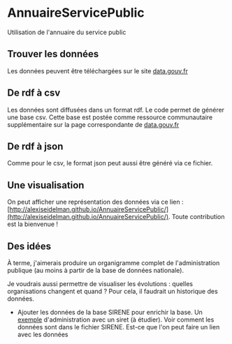 # AnnuaireServicePublic
Utilisation de l'annuaire du service public 

## Trouver les données
Les données peuvent être téléchargées sur le site [data.gouv.fr](https://www.data.gouv.fr/fr/datasets/service-public-fr-annuaire-de-ladministration-base-de-donnees-nationales/)

## De rdf à csv
Les données sont diffusées dans un format rdf. Le code permet de générer une base csv. Cette base est postée comme ressource communautaire supplémentaire sur la page correspondante de [data.gouv.fr](https://www.data.gouv.fr/fr/datasets/service-public-fr-annuaire-de-ladministration-base-de-donnees-nationales/)

## De rdf à json
Comme pour le csv, le format json peut aussi être généré via ce fichier.

## Une visualisation
On peut afficher une représentation des données via ce lien : [http://alexiseidelman.github.io/AnnuaireServicePublic/](http://alexiseidelman.github.io/AnnuaireServicePublic/). 
Toute contribution est la bienvenue !

## Des idées
À terme, j'aimerais produire un organigramme complet de l'administration publique (au moins à partir de la base de données nationale). 

Je voudrais aussi permettre de visualiser les évolutions : quelles organisations changent et quand ? 
Pour cela, il faudrait un historique des données.

* Ajouter les données de la base SIRENE pour enrichir la base.
Un [exemple](http://data.enseignementsup-recherche.gouv.fr/pages/explorer/?sort=modified&refine.publisher=Minist%C3%A8re%20de%20l%27%C3%89ducation%20nationale,%20de%20l%27Enseignement%20sup%C3%A9rieur%20et%20de%20la%20Recherche&q=siret) d'administration avec un siret (à étudier). 
Voir comment les données sont dans le fichier SIRENE. Est-ce que l'on peut faire un lien avec les données 
